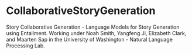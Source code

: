 # CollaborativeStoryGeneration
Story Collaborative Generation - Language Models for Story Generation using Entailment. Working under Noah Smith, Yangfeng Ji, Elizabeth Clark, and Maarten Sap in the University of Washington - Natural Language Processing Lab.
